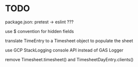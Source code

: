 # TODO

package.json: pretest -> eslint ???

use $ convention for hidden fields

translate TimeEntry to a Timesheet object to populate the sheet

use GCP StackLogging console API instead of GAS Logger

remove Timesheet.timesheet() and TimesheetDayEntry.clients()
